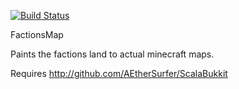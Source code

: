 [![Build Status](https://travis-ci.org/AEtherSurfer/FactionsMap.png)](https://travis-ci.org/AEtherSurfer/FactionsMap)

FactionsMap

Paints the factions land to actual minecraft maps.

Requires http://github.com/AEtherSurfer/ScalaBukkit
